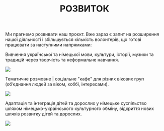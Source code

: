 ﻿---
language: uk
title: РОЗВИТОК
slug: entwicklung
featureimage: https://res.cloudinary.com/dqzyy5upv/image/upload/v1740411397/featured_vgroht.jpg
visibleInCMS: true
weight: 20
---

Ми прагнемо розвивати наш проєкт. Вже зараз є запит на розширення нашої діяльності і збільшується кількість волонтерів, що готові працювати за наступними напрямками:

Вивчення  української  та німецької  мови, культури, історії, музики та традицій через творчість та неформальне  навчання.

![](https://res.cloudinary.com/dqzyy5upv/image/upload/v1740411417/img1_odvqaa.jpg)

Тематичне  розмовне | соціальне "кафе" для різних вікових груп (об’єднання людей за віком, хоббі, інтересами).

![](https://res.cloudinary.com/dqzyy5upv/image/upload/v1740411430/img2_tt0mdx.jpg)

Адаптація  та інтеграція  дітей та дорослих  у німецьке  суспільство шляхом німецько-українського культурного обміну, відкриття  нових  шляхів  розвитку  дітей та дорослих.

![](https://res.cloudinary.com/dqzyy5upv/image/upload/v1740411437/img3_idqijv.jpg)
